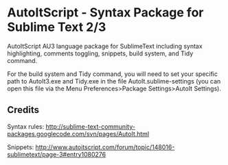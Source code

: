 AutoItScript - Syntax Package for Sublime Text 2/3
============

AutoItScript AU3 language package for SublimeText including syntax highlighting, comments toggling, snippets, build system, and Tidy command.

For the build system and Tidy command, you will need to set your specific path to AutoIt3.exe and Tidy.exe in the file AutoIt.sublime-settings (you can open this file via the Menu Preferences>Package Settings>AutoIt Settings).

Credits
------------
Syntax rules: http://sublime-text-community-packages.googlecode.com/svn/pages/AutoIt.html

Snippets: http://www.autoitscript.com/forum/topic/148016-sublimetext/page-3#entry1080276
